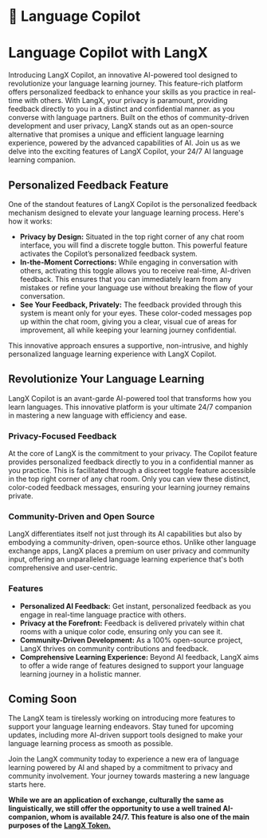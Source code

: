 # 🤖 Language Copilot

# Language Copilot with LangX

Introducing LangX Copilot, an innovative AI-powered tool designed to revolutionize your language learning journey. This feature-rich platform offers personalized feedback to enhance your skills as you practice in real-time with others. With LangX, your privacy is paramount, providing feedback directly to you in a distinct and confidential manner. as you converse with language partners. Built on the ethos of community-driven development and user privacy, LangX stands out as an open-source alternative that promises a unique and efficient language learning experience, powered by the advanced capabilities of AI. Join us as we delve into the exciting features of LangX Copilot, your 24/7 AI language learning companion.

## Personalized Feedback Feature

One of the standout features of LangX Copilot is the personalized feedback mechanism designed to elevate your language learning process. Here's how it works:

* **Privacy by Design:** Situated in the top right corner of any chat room interface, you will find a discrete toggle button. This powerful feature activates the Copilot’s personalized feedback system.
* **In-the-Moment Corrections:** While engaging in conversation with others, activating this toggle allows you to receive real-time, AI-driven feedback. This ensures that you can immediately learn from any mistakes or refine your language use without breaking the flow of your conversation.
* **See Your Feedback, Privately:** The feedback provided through this system is meant only for your eyes. These color-coded messages pop up within the chat room, giving you a clear, visual cue of areas for improvement, all while keeping your learning journey confidential.

This innovative approach ensures a supportive, non-intrusive, and highly personalized language learning experience with LangX Copilot.

## Revolutionize Your Language Learning

LangX Copilot is an avant-garde AI-powered tool that transforms how you learn languages. This innovative platform is your ultimate 24/7 companion in mastering a new language with efficiency and ease.

### Privacy-Focused Feedback

At the core of LangX is the commitment to your privacy. The Copilot feature provides personalized feedback directly to you in a confidential manner as you practice. This is facilitated through a discreet toggle feature accessible in the top right corner of any chat room. Only you can view these distinct, color-coded feedback messages, ensuring your learning journey remains private.

### Community-Driven and Open Source

LangX differentiates itself not just through its AI capabilities but also by embodying a community-driven, open-source ethos. Unlike other language exchange apps, LangX places a premium on user privacy and community input, offering an unparalleled language learning experience that's both comprehensive and user-centric.

### Features

* **Personalized AI Feedback:** Get instant, personalized feedback as you engage in real-time language practice with others.
* **Privacy at the Forefront:** Feedback is delivered privately within chat rooms with a unique color code, ensuring only you can see it.
* **Community-Driven Development:** As a 100% open-source project, LangX thrives on community contributions and feedback.
* **Comprehensive Learning Experience:** Beyond AI feedback, LangX aims to offer a wide range of features designed to support your language learning journey in a holistic manner.

## Coming Soon

The LangX team is tirelessly working on introducing more features to support your language learning endeavors. Stay tuned for upcoming updates, including more AI-driven support tools designed to make your language learning process as smooth as possible.

Join the LangX community today to experience a new era of language learning powered by AI and shaped by a commitment to privacy and community involvement. Your journey towards mastering a new language starts here.

**While we are an application of exchange, culturally the same as linguistically, we still offer the opportunity to use a well trained AI-companion, whom is available 24/7. This feature is also one of the main purposes of the** [**LangX Token.**](../langx-token/token/)
